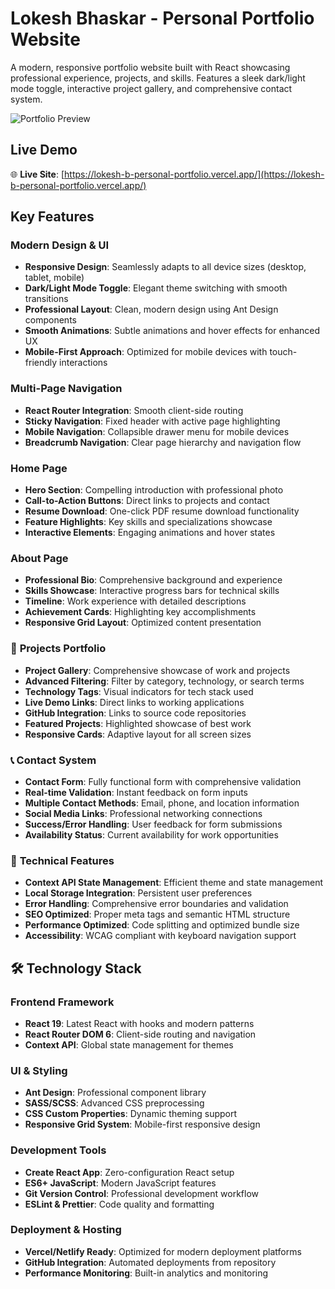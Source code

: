# Lokesh Bhaskar - Personal Portfolio Website

A modern, responsive portfolio website built with React showcasing professional experience, projects, and skills. Features a sleek dark/light mode toggle, interactive project gallery, and comprehensive contact system.

![Portfolio Preview](https://via.placeholder.com/800x400/1890ff/white?text=Portfolio+Screenshot)

## Live Demo

🌐 **Live Site**: [https://lokesh-b-personal-portfolio.vercel.app/](https://lokesh-b-personal-portfolio.vercel.app/)

## Key Features

### **Modern Design & UI**
- **Responsive Design**: Seamlessly adapts to all device sizes (desktop, tablet, mobile)
- **Dark/Light Mode Toggle**: Elegant theme switching with smooth transitions
- **Professional Layout**: Clean, modern design using Ant Design components
- **Smooth Animations**: Subtle animations and hover effects for enhanced UX
- **Mobile-First Approach**: Optimized for mobile devices with touch-friendly interactions

###  **Multi-Page Navigation**
- **React Router Integration**: Smooth client-side routing
- **Sticky Navigation**: Fixed header with active page highlighting
- **Mobile Navigation**: Collapsible drawer menu for mobile devices
- **Breadcrumb Navigation**: Clear page hierarchy and navigation flow

###  **Home Page**
- **Hero Section**: Compelling introduction with professional photo
- **Call-to-Action Buttons**: Direct links to projects and contact
- **Resume Download**: One-click PDF resume download functionality
- **Feature Highlights**: Key skills and specializations showcase
- **Interactive Elements**: Engaging animations and hover states

###  **About Page**
- **Professional Bio**: Comprehensive background and experience
- **Skills Showcase**: Interactive progress bars for technical skills
- **Timeline**: Work experience with detailed descriptions
- **Achievement Cards**: Highlighting key accomplishments
- **Responsive Grid Layout**: Optimized content presentation

### 💼 **Projects Portfolio**
- **Project Gallery**: Comprehensive showcase of work and projects
- **Advanced Filtering**: Filter by category, technology, or search terms
- **Technology Tags**: Visual indicators for tech stack used
- **Live Demo Links**: Direct links to working applications
- **GitHub Integration**: Links to source code repositories
- **Featured Projects**: Highlighted showcase of best work
- **Responsive Cards**: Adaptive layout for all screen sizes

### 📞 **Contact System**
- **Contact Form**: Fully functional form with comprehensive validation
- **Real-time Validation**: Instant feedback on form inputs
- **Multiple Contact Methods**: Email, phone, and location information
- **Social Media Links**: Professional networking connections
- **Success/Error Handling**: User feedback for form submissions
- **Availability Status**: Current availability for work opportunities

### 🎯 **Technical Features**
- **Context API State Management**: Efficient theme and state management
- **Local Storage Integration**: Persistent user preferences
- **Error Handling**: Comprehensive error boundaries and validation
- **SEO Optimized**: Proper meta tags and semantic HTML structure
- **Performance Optimized**: Code splitting and optimized bundle size
- **Accessibility**: WCAG compliant with keyboard navigation support

## 🛠️ Technology Stack

### **Frontend Framework**
- **React 19**: Latest React with hooks and modern patterns
- **React Router DOM 6**: Client-side routing and navigation
- **Context API**: Global state management for themes

### **UI & Styling**
- **Ant Design**: Professional component library
- **SASS/SCSS**: Advanced CSS preprocessing
- **CSS Custom Properties**: Dynamic theming support
- **Responsive Grid System**: Mobile-first responsive design

### **Development Tools**
- **Create React App**: Zero-configuration React setup
- **ES6+ JavaScript**: Modern JavaScript features
- **Git Version Control**: Professional development workflow
- **ESLint & Prettier**: Code quality and formatting

### **Deployment & Hosting**
- **Vercel/Netlify Ready**: Optimized for modern deployment platforms
- **GitHub Integration**: Automated deployments from repository
- **Performance Monitoring**: Built-in analytics and monitoring
